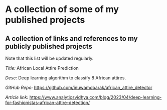 # A collection of some of my published projects
## A collection of links and references to my publicly published projects

Note that this list will be updated regularly.

*Title:* African Local Attire Prediction

*Desc:* Deep learning algorithm to classify 8 African attires.

*GitHub Repo:* https://github.com/inuwamobarak/african_attire_detector

*Article link:* https://www.analyticsvidhya.com/blog/2023/04/deep-learning-for-fashionistas-african-attire-detection/

###
